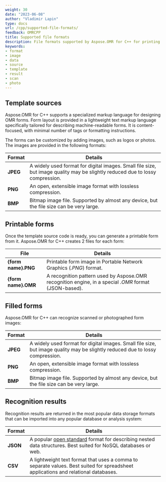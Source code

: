 ```yaml
---
weight: 30
date: "2023-06-08"
author: "Vladimir Lapin"
type: docs
url: /cpp/supported-file-formats/
feedback: OMRCPP
title: Supported file formats
description: File formats supported by Aspose.OMR for C++ for printing templates, scaning or taking a photo of completed forms, and returning recognition results.
keywords:
- format
- image
- data
- source
- template
- result
- scan
- photo
---
```


## Template sources

Aspose.OMR for C++ supports a specialized markup language for designing OMR forms. Form layout is provided in a lightweight text markup language specifically tailored for describing machine-readable forms. It is content-focused, with minimal number of tags or formatting instructions.

The forms can be customized by adding images, such as logos or photos. The images are provided in the following formats:

Format   | Details
-------- | -------
**JPEG** | A widely used format for digital images. Small file size, but image quality may be slightly reduced due to lossy compression.
**PNG**  | An open, extensible image format with lossless compression.
**BMP**  | Bitmap image file. Supported by almost any device, but the file size can be very large.

## Printable forms

Once the template source code is ready, you can generate a printable form from it. Aspose.OMR for C++ creates 2 files for each form:

File                | Details
------------------- | -------
**{form name}.PNG** | Printable form image in Portable Network Graphics (_.PNG_) format.
**{form name}.OMR** | A recognition pattern used by Aspose.OMR recognition engine, in a special _.OMR_ format (JSON-based).

## Filled forms

Aspose.OMR for C++ can recognize scanned or photographed form images:

Format   | Details
-------- | -------
**JPEG** | A widely used format for digital images. Small file size, but image quality may be slightly reduced due to lossy compression.
**PNG**  | An open, extensible image format with lossless compression.
**BMP**  | Bitmap image file. Supported by almost any device, but the file size can be very large.

## Recognition results

Recognition results are returned in the most popular data storage formats that can be imported into any popular database or analysis system:

Format   | Details
-------- | -------
**JSON** | A popular [open standard](https://www.json.org/) format for describing nested data structures. Best suited for NoSQL databases or web.
**CSV**  | A lightweight text format that uses a comma to separate values. Best suited for spreadsheet applications and relational databases.
